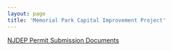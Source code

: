```yaml
---
layout: page
title: 'Memorial Park Capital Improvement Project'
---
```


[NJDEP Permit Submission Documents](./NJDEP-permit-submission/)
